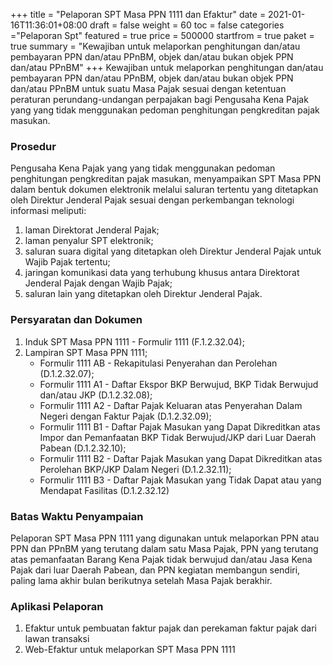 +++
title = "Pelaporan SPT Masa PPN 1111 dan Efaktur"
date = 2021-01-16T11:36:01+08:00
draft = false
weight = 60
toc = false
categories ="Pelaporan Spt"
featured = true
price = 500000
startfrom = true
paket = true
summary = "Kewajiban untuk melaporkan penghitungan dan/atau pembayaran PPN dan/atau PPnBM, objek dan/atau bukan objek PPN dan/atau PPnBM"
+++
Kewajiban untuk melaporkan penghitungan dan/atau pembayaran PPN dan/atau PPnBM, objek dan/atau bukan objek PPN dan/atau PPnBM untuk suatu Masa Pajak sesuai dengan ketentuan peraturan perundang-undangan perpajakan bagi Pengusaha Kena Pajak yang yang tidak menggunakan pedoman penghitungan pengkreditan pajak masukan.

### Prosedur
Pengusaha Kena Pajak yang yang tidak menggunakan pedoman penghitungan pengkreditan pajak masukan, menyampaikan SPT Masa PPN dalam bentuk dokumen elektronik melalui saluran tertentu yang ditetapkan oleh Direktur Jenderal Pajak sesuai dengan perkembangan teknologi informasi meliputi:
1. laman Direktorat Jenderal Pajak;
2. laman penyalur SPT elektronik;
3. saluran suara digital yang ditetapkan oleh Direktur Jenderal Pajak untuk Wajib Pajak tertentu;
4. jaringan komunikasi data yang terhubung khusus antara Direktorat Jenderal Pajak dengan Wajib Pajak;
5. saluran lain yang ditetapkan oleh Direktur Jenderal Pajak.

### Persyaratan dan Dokumen
1. Induk SPT Masa PPN 1111 - Formulir 1111 (F.1.2.32.04);
2. Lampiran SPT Masa PPN 1111;
    - Formulir 1111 AB - Rekapitulasi Penyerahan dan Perolehan (D.1.2.32.07);
    - Formulir 1111 A1 - Daftar Ekspor BKP Berwujud, BKP Tidak Berwujud dan/atau JKP (D.1.2.32.08);
    - Formulir 1111 A2 - Daftar Pajak Keluaran atas Penyerahan Dalam Negeri dengan Faktur Pajak (D.1.2.32.09);
    - Formulir 1111 B1 - Daftar Pajak Masukan yang Dapat Dikreditkan atas Impor dan Pemanfaatan BKP Tidak Berwujud/JKP dari Luar Daerah Pabean (D.1.2.32.10);
    - Formulir 1111 B2 - Daftar Pajak Masukan yang Dapat Dikreditkan atas Perolehan BKP/JKP Dalam Negeri (D.1.2.32.11); 
    - Formulir 1111 B3 - Daftar Pajak Masukan yang Tidak Dapat atau yang Mendapat Fasilitas (D.1.2.32.12)

### Batas Waktu Penyampaian
Pelaporan SPT Masa PPN 1111 yang digunakan untuk melaporkan PPN atau PPN dan PPnBM yang terutang dalam satu Masa Pajak, PPN yang terutang atas pemanfaatan Barang Kena Pajak tidak berwujud dan/atau Jasa Kena Pajak dari luar Daerah Pabean, dan PPN kegiatan membangun sendiri, paling lama akhir bulan berikutnya setelah Masa Pajak berakhir.

### Aplikasi Pelaporan
1. Efaktur untuk pembuatan faktur pajak dan perekaman faktur pajak dari lawan transaksi
2. Web-Efaktur untuk melaporkan SPT Masa PPN 1111